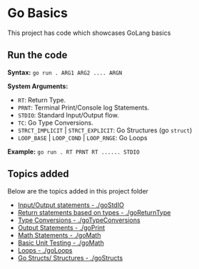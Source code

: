 # Go Basics

This project has code which showcases GoLang basics

## Run the code

**Syntax:** `go run . ARG1 ARG2 .... ARGN`

**System Arguments:**

- `RT`: Return Type.
- `PRNT`: Terminal Print/Console log Statements.
- `STDIO`: Standard Input/Output flow.
- `TC`: Go Type Conversions.
- `STRCT_IMPLICIT` | `STRCT_EXPLICIT`: Go Structures (go `struct`)
- `LOOP_BASE` | `LOOP_COND` | `LOOP_RNGE`: Go Loops

**Example:** `go run . RT PRNT RT ...... STDIO`

## Topics added

Below are the topics added in this project folder

- [Input/Output statements - ./goStdIO](/goBasics/goStdIO/README.md)
- [Return statements based on types - ./goReturnType](/goBasics/goReturnType/README.md)
- [Type Conversions - ./goTypeConversions](/goBasics/goTypeConversions/README.md)
- [Output Statements - ./goPrint](/goBasics/goPrint/README.md)
- [Math Statements - ./goMath](/goBasics/goMath/README.md)
- [Basic Unit Testing - ./goMath](/goBasics/goMath/README.md)
- [Loops - ./goLoops](/goBasics/goLoops/README.md)
- [Go Structs/ Structures - ./goStructs](/goBasics/goStructs/README.md)
